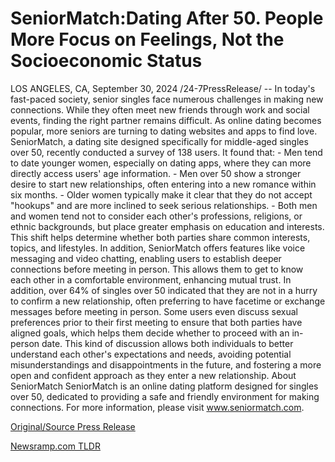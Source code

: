 # SeniorMatch:Dating After 50. People More Focus on Feelings, Not the Socioeconomic Status

LOS ANGELES, CA, September 30, 2024 /24-7PressRelease/ -- In today's fast-paced society, senior singles face numerous challenges in making new connections. While they often meet new friends through work and social events, finding the right partner remains difficult. As online dating becomes popular, more seniors are turning to dating websites and apps to find love.  SeniorMatch, a dating site designed specifically for middle-aged singles over 50, recently conducted a survey of 138 users. It found that:  - Men tend to date younger women, especially on dating apps, where they can more directly access users' age information. - Men over 50 show a stronger desire to start new relationships, often entering into a new romance within six months. - Older women typically make it clear that they do not accept "hookups" and are more inclined to seek serious relationships. - Both men and women tend not to consider each other's professions, religions, or ethnic backgrounds, but place greater emphasis on education and interests. This shift helps determine whether both parties share common interests, topics, and lifestyles.  In addition, SeniorMatch offers features like voice messaging and video chatting, enabling users to establish deeper connections before meeting in person. This allows them to get to know each other in a comfortable environment, enhancing mutual trust.  In addition, over 64% of singles over 50 indicated that they are not in a hurry to confirm a new relationship, often preferring to have facetime or exchange messages before meeting in person. Some users even discuss sexual preferences prior to their first meeting to ensure that both parties have aligned goals, which helps them decide whether to proceed with an in-person date. This kind of discussion allows both individuals to better understand each other's expectations and needs, avoiding potential misunderstandings and disappointments in the future, and fostering a more open and confident approach as they enter a new relationship.  About SeniorMatch  SeniorMatch is an online dating platform designed for singles over 50, dedicated to providing a safe and friendly environment for making connections.  For more information, please visit www.seniormatch.com. 

[Original/Source Press Release](https://www.24-7pressrelease.com/press-release/514796/seniormatchdating-after-50-people-more-focus-on-feelings-not-the-socioeconomic-status) 

[Newsramp.com TLDR](https://newsramp.com/None) 